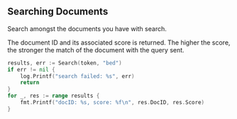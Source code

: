 ## Searching Documents

Search amongst the documents you have with search.

The document ID and its associated score is returned. The higher the score, the stronger the match of the document with the query sent.

```go
results, err := Search(token, "bed")
if err != nil {
    log.Printf("search failed: %s", err)
    return
}
for _, res := range results {
    fmt.Printf("docID: %s, score: %f\n", res.DocID, res.Score)
}
```
